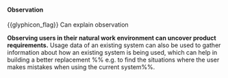 <div id="title">

#### Observation

</div>

<span id="prereqs"></span>

<span id="outcomes">{{glyphicon_flag}} Can explain observation</span>

<div id="body">

**Observing users in their natural work environment can uncover product requirements.** Usage data of an existing system can also be used to gather information about how an existing system is being used, which can help in building a better replacement %%&nbsp;e.g. to find the situations where the user makes mistakes when using the current system%%.

</div>

<div id="extras">
</div>